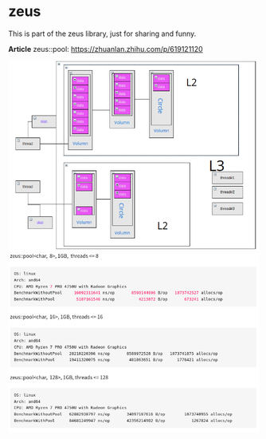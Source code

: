 # zeus
This is part of the zeus library,  just for sharing and funny.

**Article**
zeus::pool: https://zhuanlan.zhihu.com/p/619121120

![struction](./struction.png)
![benchmark](./benchpic.png)